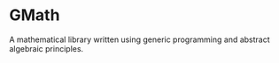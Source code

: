 # GMath
A mathematical library written using generic programming and abstract algebraic principles.
